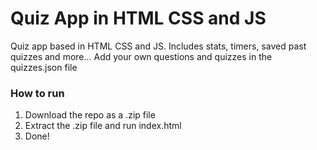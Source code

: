 # Quiz App in HTML CSS and JS
Quiz app based in HTML CSS and JS. Includes stats, timers, saved past quizzes and more...
Add your own questions and quizzes in the quizzes.json file

### How to run
1. Download the repo as a .zip file
2. Extract the .zip file and run index.html
3. Done!
